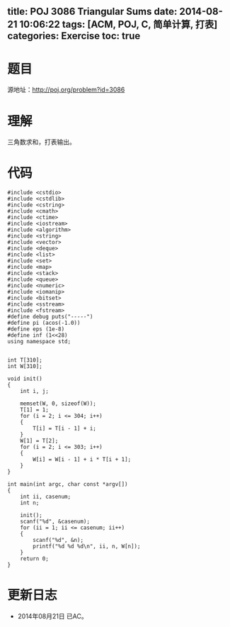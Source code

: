 title: POJ 3086 Triangular Sums
date: 2014-08-21 10:06:22
tags: [ACM, POJ, C, 简单计算, 打表]
categories: Exercise
toc: true
---
# 题目
源地址：http://poj.org/problem?id=3086

# 理解
三角数求和，打表输出。

<!-- more -->

# 代码
```
#include <cstdio>
#include <cstdlib>
#include <cstring>
#include <cmath>
#include <ctime>
#include <iostream>
#include <algorithm>
#include <string>
#include <vector>
#include <deque>
#include <list>
#include <set>
#include <map>
#include <stack>
#include <queue>
#include <numeric>
#include <iomanip>
#include <bitset>
#include <sstream>
#include <fstream>
#define debug puts("-----")
#define pi (acos(-1.0))
#define eps (1e-8)
#define inf (1<<28)
using namespace std;


int T[310];
int W[310];

void init()
{
    int i, j;

    memset(W, 0, sizeof(W));
    T[1] = 1;
    for (i = 2; i <= 304; i++)
    {
        T[i] = T[i - 1] + i;
    }
    W[1] = T[2];
    for (i = 2; i <= 303; i++)
    {
        W[i] = W[i - 1] + i * T[i + 1];
    }
}

int main(int argc, char const *argv[])
{
    int ii, casenum;
    int n;

    init();
    scanf("%d", &casenum);
    for (ii = 1; ii <= casenum; ii++)
    {
        scanf("%d", &n);
        printf("%d %d %d\n", ii, n, W[n]);
    }
    return 0;
}
```

# 更新日志
- 2014年08月21日 已AC。